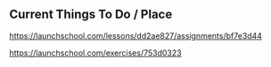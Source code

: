 ## Current Things To Do / Place

https://launchschool.com/lessons/dd2ae827/assignments/bf7e3d44

https://launchschool.com/exercises/753d0323
